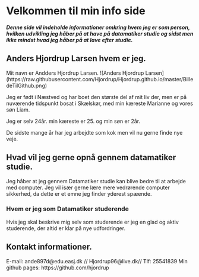 <h1> Velkommen til min info side </h1>

***Denne side vil indeholde informationer omkring hvem jeg er som person, hvilken udvikling jeg håber på at have på datamatiker studie og sidst men ikke mindst hvad jeg håber på at lave efter studie.*** 

<h2> Anders Hjordrup Larsen hvem er jeg. </h2>
Mit navn er Andders Hjordrup Larsen.
![Anders Hjordrup Larsen](https://raw.githubusercontent.com/Hjordrup/Hjordrup.github.io/master/BilledeTilGithub.png)

Jeg er født i Næstved og har boet den største del af mit liv der, men er på nuværende tidspunkt bosat i Skælskør, med min kæreste Marianne og vores søn Liam.



Jeg er selv 24år. min kæreste er 25. og min søn er 2år. 



De sidste mange år har jeg arbejdte som kok men vil nu gerne finde nye veje. 


<h2> Hvad vil jeg gerne opnå gennem datamatiker studie. </h2>
Jeg håber at jeg gennem Datamatiker studie kan blive bedre til at arbejde med computer.
Jeg vil især gerne lære mere vedrørende computer sikkerhed, da dette er et emne jeg finder yderest spæende. 

<h3> Hvem er jeg som Datamatiker studerende </h3> 
Hvis jeg skal beskrive mig selv som studerende er jeg en glad og aktiv studerende, der altid er klar på nye udfordringer. 





 <h2> Kontakt informationer. </h2>
E-mail: ande897d@edu.easj.dk // Hjordrup96@live.dk// 
 Tlf: 25541839 
Min github pages: https://github.com/hjordrup
